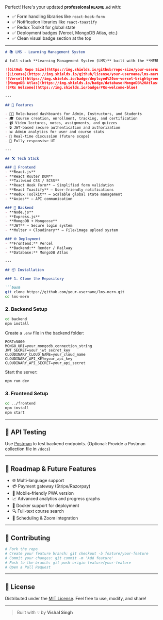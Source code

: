 Perfect! Here's your updated **professional `README.md`** with:

* ✅ Form handling libraries like `react-hook-form`
* ✅ Notification libraries like `react-toastify`
* ✅ Redux Toolkit for global state
* ✅ Deployment badges (Vercel, MongoDB Atlas, etc.)
* ✅ Clean visual badge section at the top

---

````markdown
# 📚 LMS - Learning Management System

A full-stack **Learning Management System (LMS)** built with the **MERN Stack** — designed for schools, coaching centers, and online educators to manage courses, users, content, and learning progress all in one platform.

![GitHub Repo Size](https://img.shields.io/github/repo-size/your-username/lms-mern)
![License](https://img.shields.io/github/license/your-username/lms-mern)
![Vercel](https://img.shields.io/badge/deployed%20on-vercel-brightgreen)
![MongoDB Atlas](https://img.shields.io/badge/database-MongoDB%20Atlas-green)
![PRs Welcome](https://img.shields.io/badge/PRs-welcome-blue)

---

## 🚀 Features

- 👨‍🏫 Role-based dashboards for Admin, Instructors, and Students  
- 🎓 Course creation, enrollment, tracking, and certification  
- 📹 Video lectures, notes, assignments, and quizzes  
- 🔒 JWT-based secure authentication and authorization  
- 📊 Admin analytics for user and course stats  
- 💬 Real-time discussion (future scope)  
- 📱 Fully responsive UI

---

## 🛠️ Tech Stack

### 🧩 Frontend
- **React.js**
- **React Router DOM**
- **Tailwind CSS / SCSS**
- **React Hook Form** – Simplified form validation  
- **React Toastify** – User-friendly notifications  
- **Redux Toolkit** – Scalable global state management  
- **Axios** – API communication

### 🧠 Backend
- **Node.js**
- **Express.js**
- **MongoDB + Mongoose**
- **JWT** – Secure login system  
- **Multer + Cloudinary** – File/image upload system  

### 🌐 Deployment
- **Frontend:** Vercel  
- **Backend:** Render / Railway  
- **Database:** MongoDB Atlas  

---

## 📦 Installation

### 1. Clone the Repository

```bash
git clone https://github.com/your-username/lms-mern.git
cd lms-mern
````

### 2. Backend Setup

```bash
cd backend
npm install
```

Create a `.env` file in the backend folder:

```env
PORT=5000
MONGO_URI=your_mongodb_connection_string
JWT_SECRET=your_jwt_secret_key
CLOUDINARY_CLOUD_NAME=your_cloud_name
CLOUDINARY_API_KEY=your_api_key
CLOUDINARY_API_SECRET=your_api_secret
```

Start the server:

```bash
npm run dev
```

### 3. Frontend Setup

```bash
cd ../frontend
npm install
npm start
```

---

## 🧪 API Testing

Use [Postman](https://www.postman.com/) to test backend endpoints.
(Optional: Provide a Postman collection file in `/docs`)

---

## 🧠 Roadmap & Future Features

* 🌐 Multi-language support
* 💳 Payment gateway (Stripe/Razorpay)
* 📱 Mobile-friendly PWA version
* 📈 Advanced analytics and progress graphs
* 🐳 Docker support for deployment
* 🔍 Full-text course search
* 📅 Scheduling & Zoom integration

---

## 🤝 Contributing

```bash
# Fork the repo
# Create your feature branch: git checkout -b feature/your-feature
# Commit your changes: git commit -m 'Add feature'
# Push to the branch: git push origin feature/your-feature
# Open a Pull Request
```

---

## 📜 License

Distributed under the [MIT License](LICENSE).
Feel free to use, modify, and share!

---

> Built with 💡 by **Vishal Singh**

```

```
